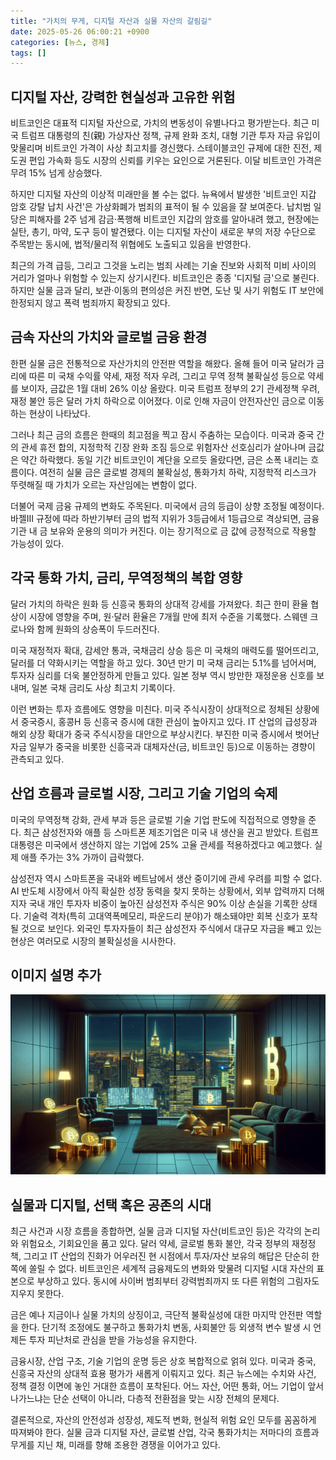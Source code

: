 ```yaml
---
title: "가치의 무게, 디지털 자산과 실물 자산의 갈림길"
date: 2025-05-26 06:00:21 +0900
categories: [뉴스, 경제]
tags: []
---
```


## 디지털 자산, 강력한 현실성과 고유한 위험

비트코인은 대표적 디지털 자산으로, 가치의 변동성이 유별나다고 평가받는다. 최근 미국 트럼프 대통령의 친(親) 가상자산 정책, 규제 완화 조치, 대형 기관 투자 자금 유입이 맞물리며 비트코인 가격이 사상 최고치를 경신했다. 스테이블코인 규제에 대한 진전, 제도권 편입 가속화 등도 시장의 신뢰를 키우는 요인으로 거론된다. 이달 비트코인 가격은 무려 15% 넘게 상승했다.

하지만 디지털 자산의 이상적 미래만을 볼 수는 없다. 뉴욕에서 발생한 '비트코인 지갑 암호 강탈 납치 사건'은 가상화폐가 범죄의 표적이 될 수 있음을 잘 보여준다. 납치범 일당은 피해자를 2주 넘게 감금·폭행해 비트코인 지갑의 암호를 알아내려 했고, 현장에는 실탄, 총기, 마약, 도구 등이 발견됐다. 이는 디지털 자산이 새로운 부의 저장 수단으로 주목받는 동시에, 법적/물리적 위협에도 노출되고 있음을 반영한다.

최근의 가격 급등, 그리고 그것을 노리는 범죄 사례는 기술 진보와 사회적 미비 사이의 거리가 얼마나 위험할 수 있는지 상기시킨다. 비트코인은 종종 '디지털 금'으로 불린다. 하지만 실물 금과 달리, 보관·이동의 편의성은 커진 반면, 도난 및 사기 위험도 IT 보안에 한정되지 않고 폭력 범죄까지 확장되고 있다.

## 금속 자산의 가치와 글로벌 금융 환경

한편 실물 금은 전통적으로 자산가치의 안전판 역할을 해왔다. 올해 들어 미국 달러가 금리에 따른 미 국채 수익률 약세, 재정 적자 우려, 그리고 무역 정책 불확실성 등으로 약세를 보이자, 금값은 1월 대비 26% 이상 올랐다. 미국 트럼프 정부의 2기 관세정책 우려, 재정 불안 등은 달러 가치 하락으로 이어졌다. 이로 인해 자금이 안전자산인 금으로 이동하는 현상이 나타났다.

그러나 최근 금의 흐름은 한때의 최고점을 찍고 잠시 주춤하는 모습이다. 미국과 중국 간의 관세 휴전 합의, 지정학적 긴장 완화 조짐 등으로 위험자산 선호심리가 살아나며 금값은 약간 하락했다. 동일 기간 비트코인이 계단을 오르듯 올랐다면, 금은 소폭 내리는 흐름이다. 여전히 실물 금은 글로벌 경제의 불확실성, 통화가치 하락, 지정학적 리스크가 뚜렷해질 때 가치가 오르는 자산임에는 변함이 없다.

더불어 국제 금융 규제의 변화도 주목된다. 미국에서 금의 등급이 상향 조정될 예정이다. 바젤Ⅲ 규정에 따라 하반기부터 금의 법적 지위가 3등급에서 1등급으로 격상되면, 금융기관 내 금 보유와 운용의 의미가 커진다. 이는 장기적으로 금 값에 긍정적으로 작용할 가능성이 있다.

## 각국 통화 가치, 금리, 무역정책의 복합 영향

달러 가치의 하락은 원화 등 신흥국 통화의 상대적 강세를 가져왔다. 최근 한미 환율 협상이 시장에 영향을 주며, 원·달러 환율은 7개월 만에 최저 수준을 기록했다. 스웨덴 크로나와 함께 원화의 상승폭이 두드러진다.

미국 재정적자 확대, 감세안 통과, 국채금리 상승 등은 미 국채의 매력도를 떨어뜨리고, 달러를 더 약화시키는 역할을 하고 있다. 30년 만기 미 국채 금리는 5.1%를 넘어서며, 투자자 심리를 더욱 불안정하게 만들고 있다. 일본 정부 역시 방만한 재정운용 신호를 보내며, 일본 국채 금리도 사상 최고치 기록이다.

이런 변화는 투자 흐름에도 영향을 미친다. 미국 주식시장이 상대적으로 정체된 상황에서 중국증시, 홍콩H 등 신흥국 증시에 대한 관심이 높아지고 있다. IT 산업의 급성장과 해외 상장 확대가 중국 주식시장을 대안으로 부상시킨다. 부진한 미국 증시에서 벗어난 자금 일부가 중국을 비롯한 신흥국과 대체자산(금, 비트코인 등)으로 이동하는 경향이 관측되고 있다.

## 산업 흐름과 글로벌 시장, 그리고 기술 기업의 숙제

미국의 무역정책 강화, 관세 부과 등은 글로벌 기술 기업 판도에 직접적으로 영향을 준다. 최근 삼성전자와 애플 등 스마트폰 제조기업은 미국 내 생산을 권고 받았다. 트럼프 대통령은 미국에서 생산하지 않는 기업에 25% 고율 관세를 적용하겠다고 예고했다. 실제 애플 주가는 3% 가까이 급락했다.

삼성전자 역시 스마트폰을 국내와 베트남에서 생산 중이기에 관세 우려를 피할 수 없다. AI 반도체 시장에서 아직 확실한 성장 동력을 찾지 못하는 상황에서, 외부 압력까지 더해지자 국내 개인 투자자 비중이 높아진 삼성전자 주식은 90% 이상 손실을 기록한 상태다. 기술력 격차(특히 고대역폭메모리, 파운드리 분야)가 해소돼야만 회복 신호가 포착될 것으로 보인다. 외국인 투자자들이 최근 삼성전자 주식에서 대규모 자금을 빼고 있는 현상은 여러모로 시장의 불확실성을 시사한다.

## 이미지 설명 추가

![뉴욕 맨해튼의 고급 아파트에서 비어 있는 거실 창밖으로 도시 야경이 펼쳐진 장면, 왼편에는 컴퓨터와 금속 금괴, 오른편엔 어두운 그림자와 비트코인 상징물이 거실 바닥에 함께 놓여진 모습](assets/img/2025-05-25-085cc683-058b-49a7-b53d-57204ecbd76d/1748206886883.png)

## 실물과 디지털, 선택 혹은 공존의 시대

최근 사건과 시장 흐름을 종합하면, 실물 금과 디지털 자산(비트코인 등)은 각각의 논리와 위험요소, 기회요인을 품고 있다. 달러 약세, 글로벌 통화 불안, 각국 정부의 재정정책, 그리고 IT 산업의 진화가 어우러진 현 시점에서 투자/자산 보유의 해답은 단순히 한쪽에 쏠릴 수 없다. 비트코인은 세계적 금융제도의 변화와 맞물려 디지털 시대 자산의 표본으로 부상하고 있다. 동시에 사이버 범죄부터 강력범죄까지 또 다른 위험의 그림자도 지우지 못한다.

금은 예나 지금이나 실물 가치의 상징이고, 극단적 불확실성에 대한 마지막 안전판 역할을 한다. 단기적 조정에도 불구하고 통화가치 변동, 사회불안 등 외생적 변수 발생 시 언제든 투자 피난처로 관심을 받을 가능성을 유지한다.

금융시장, 산업 구조, 기술 기업의 운명 등은 상호 복합적으로 얽혀 있다. 미국과 중국, 신흥국 자산의 상대적 효용 평가가 새롭게 이뤄지고 있다. 최근 뉴스에는 수치와 사건, 정책 결정 이면에 놓인 거대한 흐름이 포착된다. 어느 자산, 어떤 통화, 어느 기업이 앞서나가느냐는 단순 선택이 아니라, 다층적 전환점을 맞는 시장 전체의 문제다.

결론적으로, 자산의 안전성과 성장성, 제도적 변화, 현실적 위험 요인 모두를 꼼꼼하게 따져봐야 한다. 실물 금과 디지털 자산, 글로벌 산업, 각국 통화가치는 저마다의 흐름과 무게를 지닌 채, 미래를 향해 조용한 경쟁을 이어가고 있다.